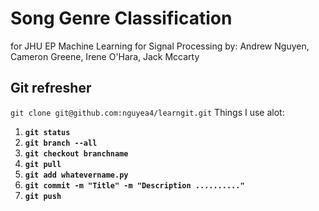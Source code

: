 # Song Genre Classification 
for JHU EP Machine Learning for Signal Processing
by: Andrew Nguyen, Cameron Greene, Irene O'Hara, Jack Mccarty

## Git refresher
`git clone git@github.com:nguyea4/learngit.git`
Things I use alot:  
1. **`git status`**
2. **`git branch --all`**
3. **`git checkout branchname`**
4. **`git pull`**
5. **`git add whatevername.py`**
6. **`git commit -m "Title" -m "Description .........."`**
7. **`git push`**

